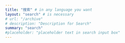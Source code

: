 ```yaml
---
title: "搜索" # in any language you want
layout: "search" # is necessary
# url: "/archive"
# description: "Description for Search"
summary: "search"
#placeholder: "placeholder text in search input box"
---
```

